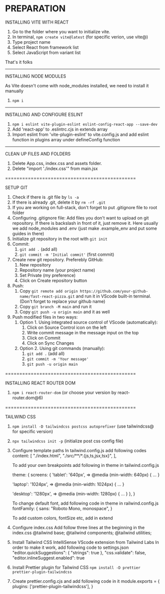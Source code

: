 # PREPARATION

INSTALLING VITE WITH REACT

1. Go to the folder where you want to initialize vite.
2. In terminal, `npm create vite@latest` (for specific verion, use vite@)
3. Type project name
4. Select React from framework list
5. Select JavaScript from variant list

That's it folks

---

INSTALLING NODE MODULES

As Vite doesn't come with node_modules installed, we need to install it manually

1. `npm i`

---

INSTALLING AND CONFIGURE ESLINT

1. `npm i eslint vite-plugin-eslint eslint-config-react-app --save-dev`
2. Add 'react-app' to .eslintrc.cjs in extends array
3. Import eslint from 'vite-plugin-eslint' to vite.config.js and add eslint function in plugins array under defineConfig function

---

CLEAN UP FILES AND FOLDERS

1. Delete App.css, index.css and assets folder.
2. Delete "import './index.css'" from main.jsx

==============================================

SETUP GIT

1. Check if there is .git file by `ls -a`
2. If there is already .git, delete it by `rm -rf .git`
3. If you are working on full-stack, don't forget to put .gitignore file to root folder
4. Configuring .gitignore file:
   Add files you don't want to upload on git repository. If there is backslash in front of it, just remove it. Here usually we add node_modules and .env (just make .example_env and put some guides in there)
5. Initialize git repository in the root with `git init`
6. Commit:
   1. `git add .` (add all)
   2. `git commit -m 'Initial commit'` (first commit)
7. Create new git repository. Preferebly GitHub:
   1. New repository
   2. Repository name (your project name)
   3. Set Private (my preference)
   4. Click on Create repository button
8. Push:
   1. Copy `git remote add origin https://github.com/your-github-name/fast-react-pizza.git` and run it in VScode built-in terminal. (Don't forget to replace your github name)
   2. Copy `git branch -M main` and run it
   3. Copy `git push -u origin main` and it as well
9. Push modified files in two ways:
   1. Option 1. Using integrated source control of VScode (automatically):
      1. Click on Source Control icon on the left
      2. Write commit message in the message input on the top
      3. Click on Commit
      4. Click on Sync Changes
   2. Option 2. Using git commands (manually):
      1. `git add .` (add all)
      2. `git commit -m 'Your message'`
      3. `git push -u origin main`

==============================================

INSTALLING REACT ROUTER DOM

1. `npm i react-router-dom` (or choose your version by react-router.dom@6)

==============================================

TAILWIND CSS

1. `npm install -D tailwindcss postcss autoprefixer` (use tailwindcss@ for specific version)
2. `npx tailwindcss init -p` (initialize post css config file)

3. Configure template paths
   In tailwind.config.js add following codes
   content: [
   "./index.html",
   "./src/**/*.{js,ts,jsx,tsx}",
   ],

   To add your own breakpoints add following in theme in tailwind.config.js

   theme: {
   screens: {
   'tablet': '640px',
   => @media (min-width: 640px) { ... }

   'laptop': '1024px',
   => @media (min-width: 1024px) { ... }

   'desktop': '1280px',
   => @media (min-width: 1280px) { ... }
   },
   }

   To change default font, add following code in theme in railwind.config.js
   fontFamily: {
   sans: "Roboto Mono, monospace",
   }

   To add custom colors, fontSize etc, add in extend

4. Configure index.css
   Add follow three lines at the beginning in the index.css
   @tailwind base;
   @tailwind components;
   @tailwind utilities;

5. Install Tailwind CSS IntelliSense VScode extension from Tailwind Labs
   In order to make it work, add following code to settings.json
   "editor.quickSuggestions": {
   "strings": true
   },
   "css.validate": false,
   "editor.inlineSuggest.enabled": true

6. Install Prettier plugin for Tailwind CSS
   `npm install -D prettier prettier-plugin-tailwindcss`
7. Create prettier.config.cjs and add following code in it
   module.exports = { plugins: ['prettier-plugin-tailwindcss'], }
